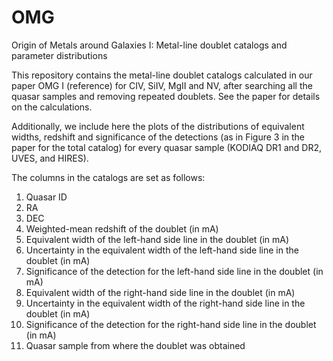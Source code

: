 # OMG
Origin of Metals around Galaxies I: Metal-line doublet catalogs and parameter distributions


   This repository contains the metal-line doublet catalogs calculated in our paper 
OMG I (reference) for CIV, SiIV, MgII and NV, after searching all the quasar samples and 
removing repeated doublets. See the paper for details on the calculations. 


   Additionally, we include here the plots of the distributions of equivalent widths, redshift 
and significance of the detections (as in Figure 3 in the paper for the total catalog) for 
every quasar sample (KODIAQ DR1 and DR2, UVES, and HIRES).

The columns in the catalogs are set as follows:
1.  Quasar ID
2.  RA
3.  DEC
4.  Weighted-mean redshift of the doublet (in mA)
5.  Equivalent width of the left-hand side line in the doublet (in mA)
6.  Uncertainty in the equivalent width of the left-hand side line in the doublet (in mA)
7.  Significance of the detection for the left-hand side line in the doublet (in mA)
8.  Equivalent width of the right-hand side line in the doublet (in mA)
9.  Uncertainty in the equivalent width of the right-hand side line in the doublet (in mA)
10. Significance of the detection for the right-hand side line in the doublet (in mA)
11. Quasar sample from where the doublet was obtained



